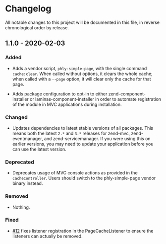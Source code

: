 # Changelog

All notable changes to this project will be documented in this file, in reverse chronological order by release.

## 1.1.0 - 2020-02-03

### Added

- Adds a vendor script, `phly-simple-page`, with the single command `cache:clear`. When called without options, it clears the whole cache; when called with a `--page` option, it will clear only the cache for that page.

- Adds package configuration to opt-in to either zend-component-installer or laminas-component-installer in order to automate registration of the module in MVC applications during installation.

### Changed

- Updates dependencies to latest stable versions of all packages. This means both the latest `2.*` and `3.*` releases for zend-mvc, zend-eventmanager, and zend-servicemanager. If you were using this on earlier versions, you may need to update your application before you can use the latest version.

### Deprecated

- Deprecates usage of MVC console actions as provided in the `CacheController`. Users should switch to the phly-simple-page vendor binary instead.

### Removed

- Nothing.

### Fixed

- [#12](https://github.com/phly/PhlySimplePage/pull/12) fixes listener registration in the PageCacheListener to ensure the listeners can actually be removed.

